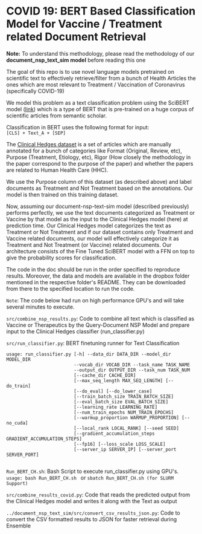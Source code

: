 # COVID 19: BERT Based Classification Model for Vaccine / Treatment related Document Retrieval

**Note:** To understand this methodology, please read the methodology of our **document_nsp_text_sim model** before reading this one

The goal of this repo is to use novel language models pretrained on scientific text to effectively retrieve/filter from a bunch of Health Articles the ones which are most relevant to Treatment / Vaccination of Coronavirus (specifically COVID-19)

We model this problem as a text classification problem using the SciBERT model ([link](https://github.com/allenai/scibert)) which is a  type of BERT that is pre-trained on a huge corpus of scientific articles from semantic scholar. 

Classification in BERT uses the following format for input:\
`[CLS] + Text_A + [SEP]`

 The [Clinical Hedges dataset](https://hiru.mcmaster.ca/hiru/HIRU_Hedges_home.aspx) is a set of articles which are manually annotated for a bunch of categories like Format (Original, Review, etc), Purpose (Treatment, Etiology, etc), Rigor (How closely the methodology in the paper correspond to the purpose of the paper) and whether the papers are related to Human Health Care (HHC). 
 
 We use the Purpose column of this dataset (as described above) and label documents as Treatment and Not Treatment based on the annotations. Our model is then trained on this training dataset.
 
 Now, assuming our document-nsp-text-sim model (described previously) performs perfectly, we use the text documents categorized as Treatment or Vaccine by that model as the input to the Clinical Hedges model (here) at prediction time. Our Clinical Hedges model categorizes the text as Treatment or Not Treatment and if our dataset contains only Treatment and Vaccine related documents, our model will effectively categorize it as Treatment and Not Treatment (or Vaccine) related documents. Our architecture consists of the Fine Tuned SciBERT model with a FFN on top to give the probability scores for classification.
 
 The code in the doc should be run in the order specified to reproduce results. Moreover, the data and models are available in the dropbox folder mentioned in the respective folder's README. They can be downloaded from there to the specified location to run the code. 

`Note`: The code below had run on high performance GPU's and will take several minutes to execute.

`src/combine_nsp_results.py`: Code to combine all text which is classified as Vaccine or Therapeutics by the Query-Document NSP Model and prepare input to the Clinical Hedges classifier (run_classifier.py)

`src/run_classifier.py`: BERT finetuning runner for Text Classification
```
usage: run_classifier.py [-h] --data_dir DATA_DIR --model_dir MODEL_DIR
                         --vocab_dir VOCAB_DIR --task_name TASK_NAME
                         --output_dir OUTPUT_DIR --task_num TASK_NUM
                         [--cache_dir CACHE_DIR]
                         [--max_seq_length MAX_SEQ_LENGTH] [--do_train]
                         [--do_eval] [--do_lower_case]
                         [--train_batch_size TRAIN_BATCH_SIZE]
                         [--eval_batch_size EVAL_BATCH_SIZE]
                         [--learning_rate LEARNING_RATE]
                         [--num_train_epochs NUM_TRAIN_EPOCHS]
                         [--warmup_proportion WARMUP_PROPORTION] [--no_cuda]
                         [--local_rank LOCAL_RANK] [--seed SEED]
                         [--gradient_accumulation_steps GRADIENT_ACCUMULATION_STEPS]
                         [--fp16] [--loss_scale LOSS_SCALE]
                         [--server_ip SERVER_IP] [--server_port SERVER_PORT]
 
```

`Run_BERT_CH.sh`: Bash Script to execute run_classifier.py using GPU's. \
```usage: bash Run_BERT_CH.sh ``` or ```sbatch Run_BERT_CH.sh (for SLURM Support)``` 

`src/combine_results_covid.py`: Code that reads the predicted output from the Clinical Hedges model and writes it along with the Text as output

`../document_nsp_text_sim/src/convert_csv_results_json.py`: Code to convert the CSV formatted results to JSON for faster retrieval during Ensemble
